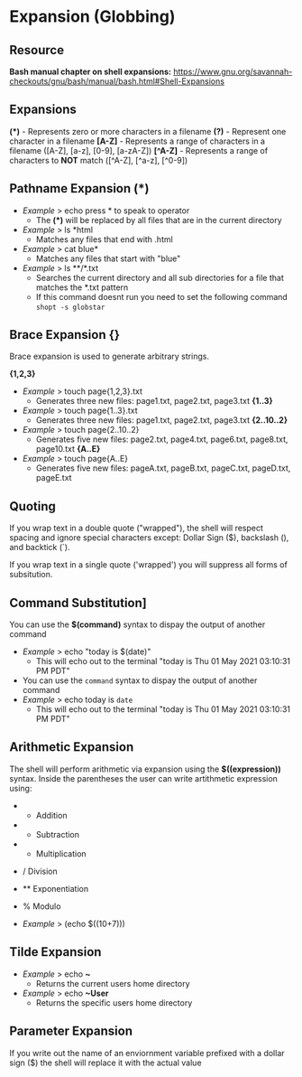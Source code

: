 # Expansion (Globbing)

## Resource

**Bash manual chapter on shell expansions:** https://www.gnu.org/savannah-checkouts/gnu/bash/manual/bash.html#Shell-Expansions


## Expansions 

**(*)** - Represents zero or more characters in a filename
**(?)** - Represent one character in a filename
**[A-Z]** - Represents a range of characters in a filename ([A-Z], [a-z], [0-9], [a-zA-Z])
**[^A-Z]** - Represents a range of characters to **NOT** match ([^A-Z], [^a-z], [^0-9])

## Pathname Expansion (*)

- *Example* > echo press * to speak to operator
	- The **(*)** will be replaced by all files that are in the current directory
- *Example* > ls *html
	- Matches any files that end with .html
- *Example* > cat blue*
	- Matches any files that start with "blue"
- *Example* > ls **/*.txt
	- Searches the current directory and all sub directories for a file that matches the *.txt pattern
	- If this command doesnt run you need to set the following command `shopt -s globstar`

## Brace Expansion {}

Brace expansion is used to generate arbitrary strings. 

**{1,2,3}**
- *Example* > touch page{1,2,3}.txt
	- Generates three new files: page1.txt, page2.txt, page3.txt
**{1..3}**
- *Example* > touch page{1..3}.txt
	- Generates three new files: page1.txt, page2.txt, page3.txt
**{2..10..2}**
- *Example* > touch page{2..10..2}
	- Generates five new files: page2.txt, page4.txt, page6.txt, page8.txt, page10.txt
**{A..E}**
- *Example* > touch page{A..E}
	- Generates five new files: pageA.txt, pageB.txt, pageC.txt, pageD.txt, pageE.txt

## Quoting 

If you wrap text in a double quote ("wrapped"), the shell will respect spacing and ignore special characters except: Dollar Sign ($), backslash (\), and backtick (`).

If you wrap text in a single quote ('wrapped') you will suppress all forms of subsitution. 

## Command Substitution]

You can use the **$(command)** syntax to dispay the output of another command
- *Example* > echo "today is $(date)"
	- This will echo out to the terminal "today is Thu 01 May 2021 03:10:31 PM PDT"
- You can use the `command` syntax to dispay the output of another command
- *Example* > echo today is `date`
	- This will echo out to the terminal "today is Thu 01 May 2021 03:10:31 PM PDT"


## Arithmetic Expansion

The shell will perform arithmetic via expansion using the **$((expression))** syntax. Inside the parentheses the user can write artithmetic expression using:
- + Addition
- - Subtraction
- * Multiplication
- / Division
- ** Exponentiation
- % Modulo

- *Example* > (echo $((10+7)))

## Tilde Expansion

- *Example* > echo **~**
	- Returns the current users home directory 
- *Example* > echo **~User**
	- Returns the specific users home directory 

## Parameter Expansion

If you write out the name of an enviornment variable prefixed with a dollar sign ($) the shell will replace it with the actual value